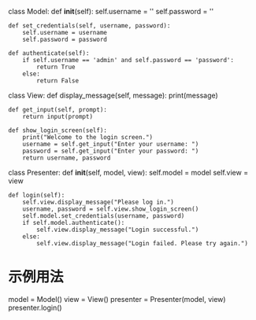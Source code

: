 class Model:
    def __init__(self):
        self.username = ''
        self.password = ''

    def set_credentials(self, username, password):
        self.username = username
        self.password = password

    def authenticate(self):
        if self.username == 'admin' and self.password == 'password':
            return True
        else:
            return False


class View:
    def display_message(self, message):
        print(message)

    def get_input(self, prompt):
        return input(prompt)

    def show_login_screen(self):
        print("Welcome to the login screen.")
        username = self.get_input("Enter your username: ")
        password = self.get_input("Enter your password: ")
        return username, password


class Presenter:
    def __init__(self, model, view):
        self.model = model
        self.view = view

    def login(self):
        self.view.display_message("Please log in.")
        username, password = self.view.show_login_screen()
        self.model.set_credentials(username, password)
        if self.model.authenticate():
            self.view.display_message("Login successful.")
        else:
            self.view.display_message("Login failed. Please try again.")


# 示例用法
model = Model()
view = View()
presenter = Presenter(model, view)
presenter.login()
